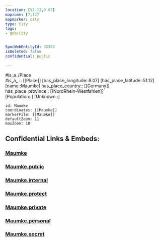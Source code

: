 ```yaml
---
location: [51.12,8.07] 
mapzoom: [7,12] 
mapmarker: city 
type: City
tags:
- geo/City


SpocWebEntityId: 32353
isDeleted: false
confidential: public

---
```

#is_a_/Place  
#is_a_ :: [[Place]] 
[has_place_longitude::8.07] 
[has_place_latitude::51.12] 
[name::Maumke] 
has_place_country:: [[Germany]]  
has_place_province:: [[NordRhein-Westfahlen]]  
[Population::] 
[Unknown::] 


```leaflet
id: Maumke
coordinates: [[Maumke]] 
markerFile: [[Maumke]] 
defaultZoom: 11 
maxZoom: 18
```


## Confidential Links & Embeds: 

### [Maumke](/_Standards/Earth/Continent/Europe/Europe~Central/Germany/Germany~West/Nordrhein-Westfalen/counties~NW/Olpe/cities~Olpe/Lennestadt/Maumke.md) 

### [Maumke.public](/_public/Earth/Continent/Europe/Europe~Central/Germany/Germany~West/Nordrhein-Westfalen/counties~NW/Olpe/cities~Olpe/Lennestadt/Maumke.public.md) 

### [Maumke.internal](/_internal/Earth/Continent/Europe/Europe~Central/Germany/Germany~West/Nordrhein-Westfalen/counties~NW/Olpe/cities~Olpe/Lennestadt/Maumke.internal.md) 

### [Maumke.protect](/_protect/Earth/Continent/Europe/Europe~Central/Germany/Germany~West/Nordrhein-Westfalen/counties~NW/Olpe/cities~Olpe/Lennestadt/Maumke.protect.md) 

### [Maumke.private](/_private/Earth/Continent/Europe/Europe~Central/Germany/Germany~West/Nordrhein-Westfalen/counties~NW/Olpe/cities~Olpe/Lennestadt/Maumke.private.md) 

### [Maumke.personal](/_personal/Earth/Continent/Europe/Europe~Central/Germany/Germany~West/Nordrhein-Westfalen/counties~NW/Olpe/cities~Olpe/Lennestadt/Maumke.personal.md) 

### [Maumke.secret](/_secret/Earth/Continent/Europe/Europe~Central/Germany/Germany~West/Nordrhein-Westfalen/counties~NW/Olpe/cities~Olpe/Lennestadt/Maumke.secret.md)

